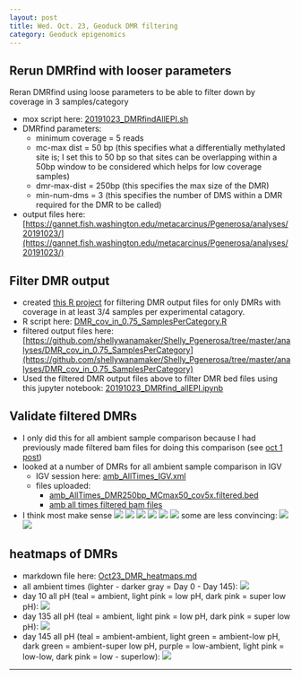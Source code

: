 ```yaml
---
layout: post
title: Wed. Oct. 23, Geoduck DMR filtering
category: Geoduck epigenomics
---
```


## Rerun DMRfind with looser parameters
Reran DMRfind using loose parameters to be able to filter down by coverage in 3 samples/category

- mox script here: [20191023_DMRfindAllEPI.sh](https://gannet.fish.washington.edu/metacarcinus/mox_jobs/20191023_DMRfindAllEPI.sh)
- DMRfind parameters:
	- minimum coverage = 5 reads
	- mc-max dist = 50 bp (this specifies what a differentially methylated site is; I set this to 50 bp so that sites can be overlapping within a 50bp window to be considered which helps for low coverage samples)
	- dmr-max-dist = 250bp (this specifies the max size of the DMR)
	- min-num-dms = 3 (this specifies the number of DMS within a DMR required for the DMR to be called)
- output files here: [https://gannet.fish.washington.edu/metacarcinus/Pgenerosa/analyses/20191023/](https://gannet.fish.washington.edu/metacarcinus/Pgenerosa/analyses/20191023/)

## Filter DMR output 
- created [this R project](https://github.com/shellywanamaker/Shelly_Pgenerosa/blob/master/analyses/DMR_cov_in_0.75_SamplesPerCategory/DMR_cov_in_0.75_SamplesPerCategory.Rproj) for filtering DMR output files for only DMRs with coverage in at least 3/4 samples per experimental catagory.
- R script here: [DMR_cov_in_0.75_SamplesPerCategory.R](https://github.com/shellywanamaker/Shelly_Pgenerosa/blob/master/analyses/DMR_cov_in_0.75_SamplesPerCategory/DMR_cov_in_0.75_SamplesPerCategory.R)
- filtered output files here: [https://github.com/shellywanamaker/Shelly_Pgenerosa/tree/master/analyses/DMR_cov_in_0.75_SamplesPerCategory](https://github.com/shellywanamaker/Shelly_Pgenerosa/tree/master/analyses/DMR_cov_in_0.75_SamplesPerCategory)
- Used the filtered DMR output files above to filter DMR bed files using this jupyter notebook: [20191023_DMRfind_allEPI.ipynb](https://github.com/shellywanamaker/Shelly_Pgenerosa/blob/master/analyses/20191023_DMRfind_allEPI.ipynb)

## Validate filtered DMRs
- I only did this for all ambient sample comparison because I had previously made filtered bam files for doing this comparison (see [oct 1 post](https://shellywanamaker.github.io/189th-post/))
- looked at a number of DMRs for all ambient sample comparison in IGV
	- IGV session here: [amb_AllTimes_IGV.xml](https://gannet.fish.washington.edu/metacarcinus/Pgenerosa/analyses/20191023/amb_AllTimes_IGV.xml) 
	- files uploaded:
		- [amb_AllTimes_DMR250bp_MCmax50_cov5x.filtered.bed](https://gannet.fish.washington.edu/metacarcinus/Pgenerosa/analyses/20191023/amb_AllTimes_DMR250bp_MCmax50_cov5x.filtered.bed)
		- [amb all times filtered bam files](https://gannet.fish.washington.edu/metacarcinus/Pgenerosa/analyses/20190926/allAmb/)
- I think most make sense
![](https://raw.githubusercontent.com/shellywanamaker/Shelly_Pgenerosa/blob/master/analyses/DMR_cov_in_0.75_SamplesPerCategory/IGV_screenshots/Screen%20Shot%202019-10-23%20at%209.52.16%20PM.png)
![](https://raw.githubusercontent.com/shellywanamaker/Shelly_Pgenerosa/blob/master/analyses/DMR_cov_in_0.75_SamplesPerCategory/IGV_screenshots/Screen%20Shot%202019-10-23%20at%209.57.19%20PM.png)
![](https://raw.githubusercontent.com/shellywanamaker/Shelly_Pgenerosa/master/analyses/DMR_cov_in_0.75_SamplesPerCategory/IGV_screenshots/Screen%20Shot%202019-10-23%20at%209.49.43%20PM.png)
![](https://raw.githubusercontent.com/shellywanamaker/Shelly_Pgenerosa/master/analyses/DMR_cov_in_0.75_SamplesPerCategory/IGV_screenshots/Screen%20Shot%202019-10-23%20at%209.47.29%20PM.png)
![](https://raw.githubusercontent.com/shellywanamaker/Shelly_Pgenerosa/master/analyses/DMR_cov_in_0.75_SamplesPerCategory/IGV_screenshots/Screen%20Shot%202019-10-23%20at%209.39.31%20PM.png)
![](https://raw.githubusercontent.com/shellywanamaker/Shelly_Pgenerosa/master/analyses/DMR_cov_in_0.75_SamplesPerCategory/IGV_screenshots/Screen%20Shot%202019-10-23%20at%2010.03.06%20PM.png)
some are less convincing:
![](https://raw.githubusercontent.com/shellywanamaker/Shelly_Pgenerosa/master/analyses/DMR_cov_in_0.75_SamplesPerCategory/IGV_screenshots/Screen%20Shot%202019-10-23%20at%2010.02.07%20PM.png)
![](https://raw.githubusercontent.com/shellywanamaker/Shelly_Pgenerosa/master/analyses/DMR_cov_in_0.75_SamplesPerCategory/IGV_screenshots/Screen%20Shot%202019-10-23%20at%209.57.19%20PM.png)

## heatmaps of DMRs
- markdown file here: [Oct23_DMR_heatmaps.md](https://github.com/shellywanamaker/Shelly_Pgenerosa/blob/master/analyses/DMRs_heatmap/Oct23_DMR_heatmaps.md)
- all ambient times (lighter - darker gray = Day 0 - Day 145): ![](https://raw.githubusercontent.com/shellywanamaker/Shelly_Pgenerosa/master/analyses/DMRs_heatmap/Oct23_DMR_heatmaps_files/figure-markdown_github/allAmb_DMR_heatmap-1.png)
- day 10 all pH (teal = ambient, light pink = low pH, dark pink = super low pH):  ![](https://raw.githubusercontent.com/shellywanamaker/Shelly_Pgenerosa/master/analyses/DMRs_heatmap/Oct23_DMR_heatmaps_files/figure-markdown_github/day10_DMR_heatmap-1.png)
- day 135 all pH (teal = ambient, light pink = low pH, dark pink = super low pH):  ![](https://raw.githubusercontent.com/shellywanamaker/Shelly_Pgenerosa/master/analyses/DMRs_heatmap/Oct23_DMR_heatmaps_files/figure-markdown_github/day135_DMR_heatmap-1.png)
- day 145 all pH (teal = ambient-ambient, light green = ambient-low pH, dark green = ambient-super low pH, purple = low-ambient, light pink = low-low, dark pink = low - superlow):  ![](https://raw.githubusercontent.com/shellywanamaker/Shelly_Pgenerosa/master/analyses/DMRs_heatmap/Oct23_DMR_heatmaps_files/figure-markdown_github/day145_DMR_heatmap-1.png)
 

***